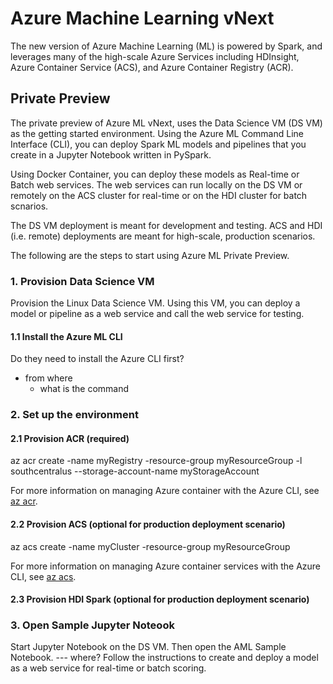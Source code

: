# Azure Machine Learning vNext

The new version of Azure Machine Learning (ML) is powered by Spark, and leverages many of the high-scale Azure Services including HDInsight, Azure Container Service (ACS), and Azure Container Registry (ACR).

## Private Preview
The private preview of Azure ML vNext, uses the Data Science VM (DS VM) as the getting started environment. Using the Azure ML Command Line Interface (CLI), you can deploy Spark ML models and pipelines that you create in a Jupyter Notebook written in PySpark.

Using Docker Container, you can deploy these models as Real-time or Batch web services. The web services can run locally on the DS VM or remotely on the ACS cluster for real-time or on the HDI cluster for batch scnarios. 

The DS VM deployment is meant for development and testing. ACS and HDI (i.e. remote) deployments are meant for high-scale, production scenarios.

The following are the steps to start using Azure ML Private Preview.

### 1. Provision Data Science VM
Provision the Linux Data Science VM. Using this VM, you can deploy a model or pipeline as a web service and call the web service for testing.

#### 1.1 Install the Azure ML CLI

Do they need to install the Azure CLI first?

* from where
  * what is the command

### 2. Set up the environment

#### 2.1 Provision ACR (required)

az acr create -name myRegistry -resource-group myResourceGroup -l southcentralus --storage-account-name myStorageAccount

For more information on managing Azure container  with the Azure CLI, see [az acr](https://docs.microsoft.com/en-us/cli/azure/acr).

#### 2.2 Provision ACS (optional for production deployment scenario)

az acs create -name myCluster -resource-group myResourceGroup

For more information on managing Azure container services with the Azure CLI, see [az acs](https://docs.microsoft.com/en-us/cli/azure/acs).

#### 2.3 Provision HDI Spark (optional for production deployment scenario)

### 3. Open Sample Jupyter Noteook
Start Jupyter Notebook on the DS VM. Then open the AML Sample Notebook.
--- where?
Follow the instructions to create and deploy a model as a web service for real-time or batch scoring.
